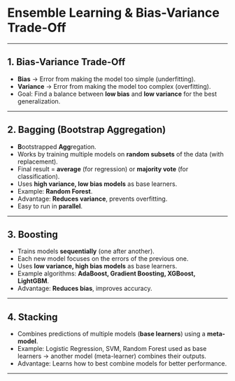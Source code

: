 # Ensemble Learning & Bias-Variance Trade-Off  

---

## 1. Bias-Variance Trade-Off  
- **Bias** → Error from making the model too simple (underfitting).  
- **Variance** → Error from making the model too complex (overfitting).  
- Goal: Find a balance between **low bias** and **low variance** for the best generalization.  

---

## 2. Bagging (Bootstrap Aggregation)  
- **B**ootstrapped **Agg**regation.  
- Works by training multiple models on **random subsets** of the data (with replacement).  
- Final result = **average** (for regression) or **majority vote** (for classification).  
- Uses **high variance, low bias models** as base learners.  
- Example: **Random Forest**.  
- Advantage: **Reduces variance**, prevents overfitting.  
- Easy to run in **parallel**.  

---

## 3. Boosting  
- Trains models **sequentially** (one after another).  
- Each new model focuses on the errors of the previous one.  
- Uses **low variance, high bias models** as base learners.  
- Example algorithms: **AdaBoost, Gradient Boosting, XGBoost, LightGBM**.  
- Advantage: **Reduces bias**, improves accuracy.  

---

## 4. Stacking  
- Combines predictions of multiple models (**base learners**) using a **meta-model**.  
- Example: Logistic Regression, SVM, Random Forest used as base learners → another model (meta-learner) combines their outputs.  
- Advantage: Learns how to best combine models for better performance.  

---
